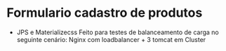 # Formulario cadastro de produtos

- JPS e Materializecss
	Feito para testes de balanceamento de carga  no seguinte cenário:
	Nginx com loadbalancer + 3 tomcat em Cluster


